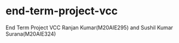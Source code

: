 # end-term-project-vcc
End Term Project VCC Ranjan Kumar(M20AIE295) and Sushil Kumar Surana(M20AIE324)
